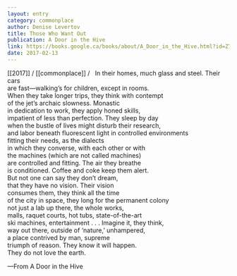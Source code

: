 ```yaml
---
layout: entry
category: commonplace
author: Denise Levertov
title: Those Who Want Out
publication: A Door in the Hive
link: https://books.google.ca/books/about/A_Door_in_the_Hive.html?id=Z7ja367ovMoC
date: 2017-02-13
---
```


[[2017]] / [[commonplace]] / 
 
In their homes, much glass and steel. Their cars
<br> are fast—walking’s for children, except in rooms.
<br> When they take longer trips, they think with contempt
<br> of the jet’s archaic slowness. Monastic
<br> in dedication to work, they apply honed skills,
<br> impatient of less than perfection. They sleep by day
<br> when the bustle of lives might disturb their research,
<br> and labor beneath fluorescent light in controlled environments
<br> fitting their needs, as the dialects
<br> in which they converse, with each other or with 
<br> the machines (which are not called machines)
<br> are controlled and fitting. The air they breathe
<br> is conditioned. Coffee and coke keep them alert.
<br> But not one can say they don’t dream,
<br> that they have no vision. Their vision
<br> consumes them, they think all the time
<br> of the city in space, they long for the permanent colony
<br> not just a lab up there, the whole works,
<br> malls, raquet courts, hot tubs, state-of-the-art
<br> ski machines, entertainment . . . Imagine it, they think,
<br> way out there, outside of ‘nature,’ unhampered,
<br> a place contrived by man, supreme
<br> triumph of reason. They know it will happen.
<br> They do not love the earth.


—From A Door in the Hive
